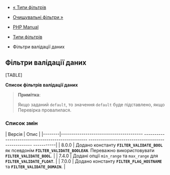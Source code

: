 - [« Типи фільтрів](filter.filters.md)
- [Очищувальні фільтри »](filter.filters.sanitize.md)

- [PHP Manual](index.md)
- [Типи фільтрів](filter.filters.md)
- Фільтри валідації даних

## Фільтри валідації даних

[TABLE]

**Список фільтрів валідації даних**

> **Примітка**:
>
> Якщо заданий `default`, то значення `default` буде підставлено, якщо
> Перевірка провалилася.

### Список змін

| Версія | Опис |
|--------|---------------------------------------- -------------------------------------------------- -------------------------------------------------- -----------|
| 8.0.0 | Додано константу **`FILTER_VALIDATE_BOOL`** як псевдонім **`FILTER_VALIDATE_BOOLEAN`**. Переважно використовувати **`FILTER_VALIDATE_BOOL`**. |
| 7.4.0 | Додані опції `min_range` та `max_range` для **`FILTER_VALIDATE_FLOAT`**. |
| 7.0.0 | Додано константу **`FILTER_FLAG_HOSTNAME`** та **`FILTER_VALIDATE_DOMAIN`**. |
